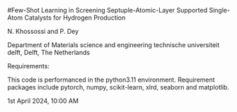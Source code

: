 #Few-Shot Learning in Screening Septuple-Atomic-Layer Supported Single-Atom Catalysts for Hydrogen Production

N. Khossossi and P. Dey

Department of Materials science and engineering
technische universiteit delft, Delft, The Netherlands

Requirements: 

This code is performanced in the python3.11 environment.
Requirement packages include pytorch, numpy, scikit-learn, xlrd, seaborn and matplotlib.

1st April 2024, 10:00 AM

